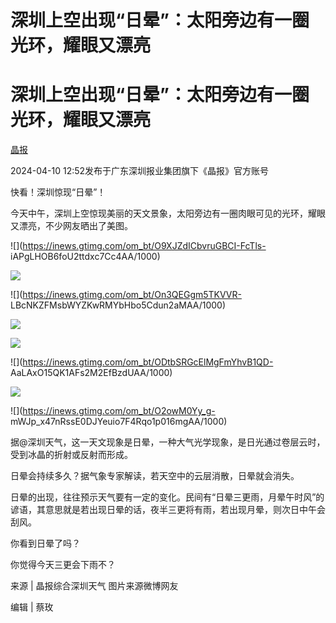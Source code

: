 # 深圳上空出现“日晕”：太阳旁边有一圈光环，耀眼又漂亮

# 深圳上空出现“日晕”：太阳旁边有一圈光环，耀眼又漂亮

[](https://news.qq.com/omn/author/8QMW13tb740avT0%3D)

[晶报](https://news.qq.com/omn/author/8QMW13tb740avT0%3D)

2024-04-10 12:52发布于广东深圳报业集团旗下《晶报》官方账号

快看！深圳惊现“日晕”！

今天中午，深圳上空惊现美丽的天文景象，太阳旁边有一圈肉眼可见的光环，耀眼又漂亮，不少网友晒出了美图。

![](https://inews.gtimg.com/om_bt/O9XJZdICbvruGBCI-FcTls-
iAPgLHOB6foU2ttdxc7Cc4AA/1000)

![](https://inews.gtimg.com/om_bt/OmOcb4hojaXd68EaUakcvKQYZyf-7K_FBtK6UsIx2uSWkAA/1000)

![](https://inews.gtimg.com/om_bt/On3QEGgm5TKVVR-
LBcNKZFMsbWYZKwRMYbHbo5Cdun2aMAA/1000)

![](https://inews.gtimg.com/om_bt/OrwofmJ3YfZZk1lPoIAQg0GfXdpKhriK7xoyMIxCOfRPoAA/1000)

![](https://inews.gtimg.com/om_bt/OhrYDyG0apquxAgcwkv0doGr6jUzImHUDV1d_2jG9XfW4AA/1000)

![](https://inews.gtimg.com/om_bt/ODtbSRGcElMgFmYhvB1QD-
AaLAxO15QK1AFs2M2EfBzdUAA/1000)

![](https://inews.gtimg.com/om_bt/Ozqta0XHIf2MXC2jrM7Is_zP9ZYNlJlCc4qAwhai7zYbsAA/1000)

![](https://inews.gtimg.com/om_bt/O2owM0Yy_g-
mWJp_x47nRssE0DJYeuio7F4Rqo1p016mgAA/1000)

据@深圳天气，这一天文现象是日晕，一种大气光学现象，是日光通过卷层云时，受到冰晶的折射或反射而形成。

日晕会持续多久？据气象专家解读，若天空中的云层消散，日晕就会消失。

日晕的出现，往往预示天气要有一定的变化。民间有“日晕三更雨，月晕午时风”的谚语，其意思就是若出现日晕的话，夜半三更将有雨，若出现月晕，则次日中午会刮风。

你看到日晕了吗？

你觉得今天三更会下雨不？

来源 | 晶报综合深圳天气 图片来源微博网友

编辑 | 蔡玫

